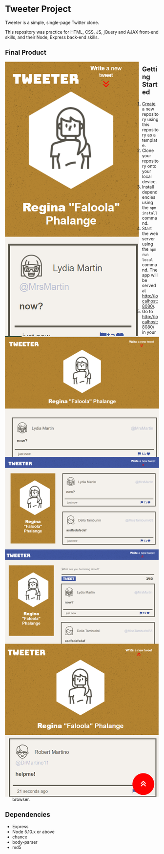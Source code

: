 # Tweeter Project

Tweeter is a simple, single-page Twitter clone.

This repository was practice for HTML, CSS, JS, jQuery and AJAX front-end skills, and their Node, Express back-end skills.

## Final Product

<img src="/screenshots/tweeter1.png"
     alt="small phone example of tweeter page"
     style="float: left; margin-right: 10px;">
<img src="/screenshots/tweeter2.png"
     alt="tablet example of tweeter page"
     style="float: left; margin-right: 10px;">
<img src="/screenshots/tweeter3.png"
     alt="full-size screen example of tweeter page"
     style="float: left; margin-right: 10px;">
<img src="/screenshots/tweeter4.png"
     alt="tweeter page with form open"
     style="float: left; margin-right: 10px;">
<img src="/screenshots/tweeter5.png"
     alt="tweeter page scrolled with to top button showing"
     style="float: left; margin-right: 10px;">

## Getting Started

1. [Create](https://docs.github.com/en/repositories/creating-and-managing-repositories/creating-a-repository-from-a-template) a new repository using this repository as a template.
2. Clone your repository onto your local device.
3. Install dependencies using the `npm install` command.
3. Start the web server using the `npm run local` command. The app will be served at <http://localhost:8080/>.
4. Go to <http://localhost:8080/> in your browser.

## Dependencies

- Express
- Node 5.10.x or above
- chance
- body-parser
- md5
